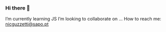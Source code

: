 ### Hi there 👋


I’m currently learning JS
I’m looking to collaborate on ...
How to reach me: nicguzzetti@sapo.pt
